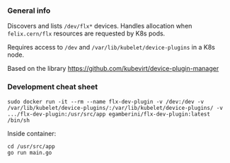### General info

Discovers and lists `/dev/flx*` devices. Handles allocation when `felix.cern/flx` resources are requested by K8s pods.

Requires access to `/dev` and `/var/lib/kubelet/device-plugins` in a K8s node.

Based on the library https://github.com/kubevirt/device-plugin-manager

### Development cheat sheet

```
sudo docker run -it --rm --name flx-dev-plugin -v /dev:/dev -v /var/lib/kubelet/device-plugins/:/var/lib/kubelet/device-plugins/ -v .../flx-dev-plugin:/usr/src/app egamberini/flx-dev-plugin:latest /bin/sh
```

Inside container:
```
cd /usr/src/app
go run main.go
```
